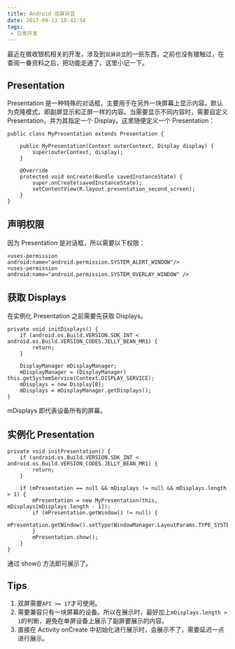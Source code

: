```yaml
---
title: Android 双屏异显
date: 2017-09-13 18:42:54
tags:
 - 日常开发
---
```


最近在做收银机相关的开发，涉及到``双屏异显``的一些东西，之前也没有接触过，在查阅一番资料之后，把功能走通了，这里小记一下。

## Presentation
Presentation 是一种特殊的对话框，主要用于在另外一块屏幕上显示内容。默认为克隆模式，即副屏显示和正屏一样的内容。当需要显示不同内容时，需要自定义 Presentation，并为其指定一个 Display。这里随便定义一个 Presentation：
```
public class MyPresentation extends Presentation {

    public MyPresentation(Context outerContext, Display display) {
        super(outerContext, display);
    }

    @Override
    protected void onCreate(Bundle savedInstanceState) {
        super.onCreate(savedInstanceState);
        setContentView(R.layout.presentation_second_screen);
    }
}
```

<!-- more -->

## 声明权限
因为 Presentation 是对话框，所以需要以下权限：
```
<uses-permission android:name="android.permission.SYSTEM_ALERT_WINDOW"/>
<uses-permission android:name="android.permission.SYSTEM_OVERLAY_WINDOW" />
```

## 获取 Displays
在实例化 Presentation 之前需要先获取 Displays。
```
private void initDisplays() {
    if (android.os.Build.VERSION.SDK_INT < android.os.Build.VERSION_CODES.JELLY_BEAN_MR1) {
        return;
    }

    DisplayManager mDisplayManager;
    mDisplayManager = (DisplayManager) this.getSystemService(Context.DISPLAY_SERVICE);
    mDisplays = new Display[0];
    mDisplays = mDisplayManager.getDisplays();
}
```
mDisplays 即代表设备所有的屏幕。

## 实例化 Presentation
```
private void initPresentation() {
    if (android.os.Build.VERSION.SDK_INT < android.os.Build.VERSION_CODES.JELLY_BEAN_MR1) {
        return;
    }

    if (mPresentation == null && mDisplays != null && mDisplays.length > 1) {
        mPresentation = new MyPresentation(this, mDisplays[mDisplays.length - 1]);
        if (mPresentation.getWindow() != null) {
            mPresentation.getWindow().setType(WindowManager.LayoutParams.TYPE_SYSTEM_ALERT);
        }
        mPresentation.show();
    }
}
```
通过 show() 方法即可展示了。

## Tips
1. 双屏需要``API >= 17``才可使用。
2. 需要兼容只有一块屏幕的设备。所以在展示时，最好加上``mDisplays.length > 1``的判断，避免在单屏设备上展示了副屏要展示的内容。
3. 直接在 Activity onCreate 中初始化进行展示时，会展示不了，需要延迟一点进行展示。
